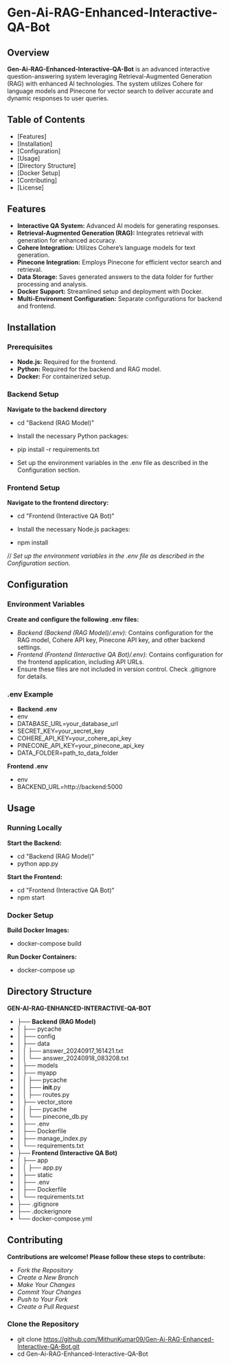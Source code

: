 # Gen-Ai-RAG-Enhanced-Interactive-QA-Bot

## Overview

**Gen-Ai-RAG-Enhanced-Interactive-QA-Bot** is an advanced interactive question-answering system leveraging Retrieval-Augmented Generation (RAG) with enhanced AI technologies. The system utilizes Cohere for language models and Pinecone for vector search to deliver accurate and dynamic responses to user queries.

## Table of Contents

- [Features]
- [Installation]
- [Configuration]
- [Usage]
- [Directory Structure]
- [Docker Setup]
- [Contributing]
- [License]

## Features

- **Interactive QA System:** Advanced AI models for generating responses.
- **Retrieval-Augmented Generation (RAG):** Integrates retrieval with generation for enhanced accuracy.
- **Cohere Integration:** Utilizes Cohere’s language models for text generation.
- **Pinecone Integration:** Employs Pinecone for efficient vector search and retrieval.
- **Data Storage:** Saves generated answers to the data folder for further processing and analysis.
- **Docker Support:** Streamlined setup and deployment with Docker.
- **Multi-Environment Configuration:** Separate configurations for backend and frontend.

## Installation

### Prerequisites

- **Node.js:** Required for the frontend.
- **Python:** Required for the backend and RAG model.
- **Docker:** For containerized setup.

### Backend Setup

**Navigate to the backend directory**
- cd "Backend (RAG Model)"
- Install the necessary Python packages:

- pip install -r requirements.txt
- Set up the environment variables in the .env file as described in the Configuration section.

### Frontend Setup
**Navigate to the frontend directory:**
- cd "Frontend (Interactive QA Bot)"
- Install the necessary Node.js packages:

- npm install

// *Set up the environment variables in the .env file as described in the Configuration section.*

## Configuration
### Environment Variables
**Create and configure the following .env files:**

- *Backend (Backend (RAG Model)/.env):* Contains configuration for the RAG model, Cohere API key, Pinecone API key, and other backend settings.
- *Frontend (Frontend (Interactive QA Bot)/.env):* Contains configuration for the frontend application, including API URLs.
- Ensure these files are not included in version control. Check .gitignore for details.

### .env Example
- **Backend .env**
- env
- DATABASE_URL=your_database_url
- SECRET_KEY=your_secret_key
- COHERE_API_KEY=your_cohere_api_key
- PINECONE_API_KEY=your_pinecone_api_key
- DATA_FOLDER=path_to_data_folder

**Frontend .env**
- env
- BACKEND_URL=http://backend:5000

## Usage
### Running Locally
**Start the Backend:**
- cd "Backend (RAG Model)"
- python app.py

**Start the Frontend:**
- cd "Frontend (Interactive QA Bot)"
- npm start

### Docker Setup
**Build Docker Images:**
- docker-compose build

**Run Docker Containers:**
- docker-compose up

## Directory Structure
**GEN-AI-RAG-ENHANCED-INTERACTIVE-QA-BOT**
- ├── **Backend (RAG Model)**
- │   ├── pycache
- │   ├── config
- │   ├── data
- │   │   ├── answer_20240917_161421.txt
- │   │   └── answer_20240918_083208.txt
- │   ├── models
- │   ├── myapp
- │   │   ├── pycache
- │   │   ├── __init__.py
- │   │   ├── routes.py
- │   ├── vector_store
- │   │   ├── pycache
- │   │   └── pinecone_db.py
- │   ├── .env
- │   ├── Dockerfile
- │   ├── manage_index.py
- │   └── requirements.txt
- ├── **Frontend (Interactive QA Bot)**
- │   ├── app
- │   │   ├── app.py
- │   ├── static
- │   ├── .env
- │   ├── Dockerfile
- │   └── requirements.txt
- ├── .gitignore
- ├── .dockerignore
- └── docker-compose.yml

## Contributing
**Contributions are welcome! Please follow these steps to contribute:**

- *Fork the Repository*
- *Create a New Branch*
- *Make Your Changes*
- *Commit Your Changes*
- *Push to Your Fork*
- *Create a Pull Request*

### Clone the Repository

- git clone https://github.com/MithunKumar09/Gen-Ai-RAG-Enhanced-Interactive-QA-Bot.git
- cd Gen-Ai-RAG-Enhanced-Interactive-QA-Bot
